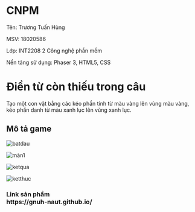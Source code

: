 # CNPM

<p>Tên: Trương Tuấn Hùng</p> 
<p>MSV: 18020586</p>
<p>Lớp: INT2208 2 Công nghệ phần mềm</p>
<p>Nền tảng sử dụng: Phaser 3, HTML5, CSS</p> 
<h1>Điền từ còn thiếu trong câu </h1>
<p>Tạo một con vật bằng các kéo phần tính từ màu vàng lên vùng màu vàng, kéo phần danh từ màu xanh lục lên vùng xanh lục.</p>
<h2>Mô tả game</h2>

![batdau](https://user-images.githubusercontent.com/56777261/86114907-660b6c80-baf5-11ea-964e-95cbcca2ddf7.png)

![màn1](https://user-images.githubusercontent.com/56777261/86114938-6efc3e00-baf5-11ea-94a7-66e53be43fd4.png)

![ketqua](https://user-images.githubusercontent.com/56777261/86114960-77547900-baf5-11ea-861c-3caa1fd09ee5.png)

![ketthuc](https://user-images.githubusercontent.com/56777261/86114970-79b6d300-baf5-11ea-833d-4fabef81b8dd.png)

<h3>Link sản phẩm</h>
<div>https://gnuh-naut.github.io/</div>
